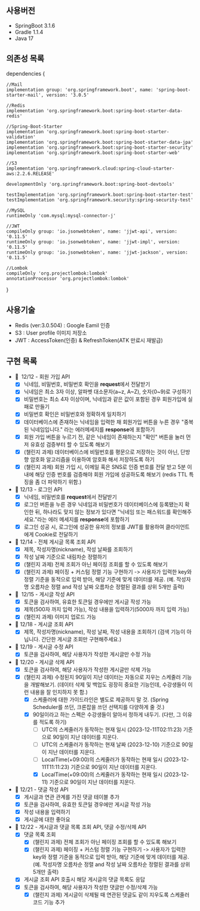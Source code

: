 ## 사용버전 ##
 - SpringBoot 3.1.6
 - Gradle 1.1.4
 - Java 17

## 의존성 목록 ##
dependencies {

    //Mail
    implementation group: 'org.springframework.boot', name: 'spring-boot-starter-mail', version: '3.0.5'

    //Redis
    implementation 'org.springframework.boot:spring-boot-starter-data-redis'

    //Spring-Boot-Starter
    implementation 'org.springframework.boot:spring-boot-starter-validation'
    implementation 'org.springframework.boot:spring-boot-starter-data-jpa'
    implementation 'org.springframework.boot:spring-boot-starter-security'
    implementation 'org.springframework.boot:spring-boot-starter-web'

    //S3
    implementation 'org.springframework.cloud:spring-cloud-starter-aws:2.2.6.RELEASE'

    developmentOnly 'org.springframework.boot:spring-boot-devtools'

    testImplementation 'org.springframework.boot:spring-boot-starter-test'
    testImplementation 'org.springframework.security:spring-security-test'

    //MySQL
    runtimeOnly 'com.mysql:mysql-connector-j'

    //JWT
    compileOnly group: 'io.jsonwebtoken', name: 'jjwt-api', version: '0.11.5'
    runtimeOnly group: 'io.jsonwebtoken', name: 'jjwt-impl', version: '0.11.5'
    runtimeOnly group: 'io.jsonwebtoken', name: 'jjwt-jackson', version: '0.11.5'

    //Lombok
    compileOnly 'org.projectlombok:lombok'
    annotationProcessor 'org.projectlombok:lombok'

}

## 사용기술 ##

 - Redis (ver:3.0.504) : Google Eamil 인증 
 - S3 : User profile 이미지 저장소
 - JWT : AccessToken(인증) & RefreshToken(ATK 만료시 재발급)


## 구현 목록 ##
- 💬  12/12 - 회원 가입 API
    - [x]  닉네임, 비밀번호, 비밀번호 확인을 **request**에서 전달받기
    - [x]  닉네임은 최소 3자 이상, 알파벳 대소문자(a~z, A~Z), 숫자(0~9)로 구성하기
    - [x]  비밀번호는 최소 4자 이상이며, 닉네임과 같은 값이 포함된 경우 회원가입에 실패로 만들기
    - [x]  비밀번호 확인은 비밀번호와 정확하게 일치하기
    - [x]  데이터베이스에 존재하는 닉네임을 입력한 채 회원가입 버튼을 누른 경우 "중복된 닉네임입니다." 라는 에러메세지를 **response**에 포함하기
    - [x]  회원 가입 버튼을 누르기 전, 같은 닉네임이 존재하는지 "확인" 버튼을 눌러 먼저 유효성 검증부터 할 수 있도록 해보기
    - [x]  (챌린지 과제) 데이터베이스에 비밀번호를 평문으로 저장하는 것이 아닌, 단방향 암호화 알고리즘을 이용하여 암호화 해서 저장하도록 하기
    - [x]  (챌린지 과제) 회원 가입 시, 이메일 혹은 SNS로 인증 번호를 전달 받고 5분 이내에 해당 인증 번호를 검증해야 회원 가입에 성공하도록 해보기 (redis TTL 특징을 좀 더 파악하기 위함.)
- 💬 12/13 - 로그인 API
    - [x]  닉네임, 비밀번호를 **request**에서 전달받기
    - [x]  로그인 버튼을 누른 경우 닉네임과 비밀번호가 데이터베이스에 등록됐는지 확인한 뒤, 하나라도 맞지 않는 정보가 있다면 "닉네임 또는 패스워드를 확인해주세요."라는 에러 메세지를 **response**에 포함하기
    - [x]  로그인 성공 시, 로그인에 성공한 유저의 정보를 JWT를 활용하여 클라이언트에게 Cookie로 전달하기
- 💬 12/14 - 전체 게시글 목록 조회 API
    - [x]  제목, 작성자명(nickname), 작성 날짜를 조회하기
    - [x]  작성 날짜 기준으로 내림차순 정렬하기
    - [x]  (챌린지 과제) 전체 조회가 아닌 페이징 조회를 할 수 있도록 해보기
    - [x]  (챌린지 과제) 페이징 + 커스텀 정렬 기능 구현하기 -> 사용자가 입력한 key와 정렬 기준을 동적으로 입력 받아, 해당 기준에 맞게 데이터를 제공. (예. 작성자명 오름차순 정렬 and 작성 날짜 오름차순 정렬된 결과를 상위 5개만 출력)
- 💬  12/15 - 게시글 작성 API
    - [x]  토큰을 검사하여, 유효한 토큰일 경우에만 게시글 작성 가능
    - [x]  제목(500자 까지 입력 가능), 작성 내용을 입력하기(5000자 까지 입력 가능)
    - [x]  (챌린지 과제) 이미지 업로드 가능
- 💬 12/18 - 게시글 조회 API
    - [x]  제목, 작성자명(nickname), 작성 날짜, 작성 내용을 조회하기 
    (검색 기능이 아닙니다. 간단한 게시글 조회만 구현해주세요.)
- 💬 12/19 - 게시글 수정 API
    - [x]  토큰을 검사하여, 해당 사용자가 작성한 게시글만 수정 가능
- 💬 12/20 - 게시글 삭제 API
    - [x]  토큰을 검사하여, 해당 사용자가 작성한 게시글만 삭제 가능
    - [x]  (챌린지 과제) 수정된지 90일이 지난 데이터는 자동으로 지우는 스케줄러 기능을 개발해보기. (데이터 삭제 및 백업도 굉장히 중요한 기능인데, 수강생들이 이런 내용을 잘 인지하지 못 함.)
        - [x]  스케줄러에 대한 가이드라인은 별도로 제공하지 말 것. (Spring Scheduler를 쓰던, 크론잡을 쓰던 선택지를 다양하게 줄 것.)
        - [x]  90일이라고 하는 스펙은 수강생들이 알아서 정하게 내두기. (다만, 그 이유를 적도록 하기)
            - [ ]  UTC의 스케줄러가 동작하는 현재 일시 (2023-12-11T02:11:23) 기준으로 90일이 지난 데이터를 지운다.
            - [ ]  UTC의 스케줄러가 동작하는 현재 날짜 (2023-12-10) 기준으로 90일이 지난 데이터를 지운다.
            - [ ]  LocalTime(+09:00)의 스케줄러가 동작하는 현재 일시 (2023-12-11T11:11:23) 기준으로 90일이 지난 데이터를 지운다.
            - [x]  LocalTime(+09:00)의 스케줄러가 동작하는 현재 일시 (2023-12-11) 기준으로 90일이 지난 데이터를 지운다.
- 💬 12/21 - 댓글 작성 API
    - [x]  게시글과 연관 관계를 가진 댓글 테이블 추가
    - [x]  토큰을 검사하여, 유효한 토큰일 경우에만 게시글 작성 가능
    - [x]  작성 내용을 입력하기
    - [x]  게시글에 대한 좋아요

- 💬 12/22 - 게시글과 댓글 목록 조회 API, 댓글 수정/삭제 API
    - [x]  댓글 목록 조회
        - [x]  (챌린지 과제) 전체 조회가 아닌 페이징 조회를 할 수 있도록 해보기
        - [x]  (챌린지 과제) 페이징 + 커스텀 정렬 기능 구현하기 -> 사용자가 입력한 key와 정렬 기준을 동적으로 입력 받아, 해당 기준에 맞게 데이터를 제공. (예. 작성자명 오름차순 정렬 and 작성 날짜 오름차순 정렬된 결과를 상위 5개만 출력)
    - [x]  게시글 조회 API 호출시 해당 게시글의 댓글 목록도 응답
    - [x]  토큰을 검사하여, 해당 사용자가 작성한 댓글만 수정/삭제 가능
        - [x]  (챌린지 과제) 게시글이 삭제될 때 연관된 댓글도 같이 지우도록 스케줄러 코드 기능 추가
